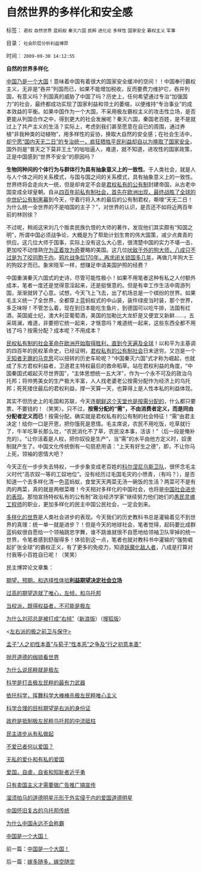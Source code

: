 # 自然世界的多样化和安全感

标签： `君权` `自然世界` `蓝蚂蚁` `秦灭六国` `民粹` `进化论` `多样性` `国家安全` `霸权主义` `军事` 

目录： `社会阶层分析利益博羿`

时间： `2009-09-30 14:12:55`

**自然的世界多样化**

[中国乃是一个大国](../../../2009/9/30/中国是一个大国！.md)！意味着中国有着很大的国家安全缓冲的空间！！中国奉行霸权主义，无非是“吞并”列国而已，如果不能增加税收，反而要费力维护它，吞并列国，有意义吗？列国真的威胁了中国了吗？历史上，任何希望通过专治“加强国力”的社会，最终都成功实现了国家利益和领土的萎缩，以便维持“专治事业”的成本效益的平衡。如果中国作为一个大国，不采用极左霸权主义的攻击性立场，是否更能从列国合作之中，得到更大的社会发展呢？秦灭六国，秦国老百姓，是不是就过上了共产主义的生活？实际上，考虑到我们甚至愿意在自已的周围，通过养植“非我种类的动植物”，用多样性的妥协，换取大自然的安全感；在社会生活中，[却宁愿“国内天无二日”的专治统一，疯狂牺牲平民利益却自以为换取了国家安全](../../../2009/9/16/绿色的社会发展就是私有制让老百姓富起来！.md)，国外则是“普天之下莫非王土”的咄咄逼人，难道，就不知道，进攻性的国家政策，正是中国感到“世界不安全”的原因吗？

**生物同种间的个体行为与群体行为具有抽象意义上的一致性**。于人类社会，就是人与人个体之间的关系模式，与国与国之间的关系模式，具有抽象意义上的一致性。世界终将会走向大一统，但是却肯定不会是[君权私有的公有制](../../../2009/9/14/私有制和公有制之争.md)封建帝国，从古老中国变成全球皇朝。自从[四百年前私有制社会，首先在欧洲出现，最终战胜了全球的中世纪公有制黑幕](../../../2009/9/5/私有制是全人类老百姓奋斗五千年的革命成果.md)到今天，守着行将入木的最后的公有制君权，嘶嚎“天无二日！为什么统一全世界的不是咱国的主子？”，对世界的认识，是否还不如将近两百年前的林则徐？

不过呢，稍阅这宋刘几个贩卖民族仇恨的大师的著作，发现他们其实颇有“知国之明”，所谓中国必须战争论，大概是为了帮助计划生育的伟大国策，减少点粪青的供应。这几位大师于国事，实际上没有这么大心思，很清楚中国的实力不堪一击，更加咬不动愔熟[守为正着攻为奇](../../../2009/6/23/守为正着攻为奇.md)要略的美国。这几位[吠敌于外的狗大师，八成只不过是为了咬同胞于内](../../../2009/1/30/愚蠢的战争可能也是聪明政治的工具.md)，[鸦片战争后170年，再求闭关锁国多几年](../../../2008/11/24/中国150年来失败根本原因.md)，再做几年狗大王的狗奴才而已。象宋晓军一样，想赚足申请美国护照的经费？

中国重演秦灭六国式的史诗，尽管可能性极小！如果不用笔者这种有私之人付额外成本，笔者一度还是觉得意淫起来，还是挺惬意的。但是有幸工作生活中周游列国，渐渐就转了心意。试想，今天飞上飞去，出了机场总是一个缤纷的世界。如果毛主义统一了全世界，全都穿上蓝蚂蚁式的中山装，装件绿皮当时装，那个世界，多乏味呀！不管怎么着，现在到日本能吃生鱼片，到德国可以吃牛排，法国有红酒，英国威士纪，澳大利亚葡萄酒，美国的加勒比大龙虾是又便宜又新鲜……，五采斑澜，难道，非要把它统一起来，才惬意吗？难道统一起来，这些东西全都不用钱了吗？按需分配？成本呢？不用成本？

[民权私有制的社会革命在欧洲开始取得胜利，直到今天遍及全球](../../../2009/9/5/私有制是全人类老百姓奋斗五千年的革命成果.md)！以和平为主基调的四百年的民权革命史，已经证明，[君权私有的公有制社会](../../../2009/9/16/公有制计划经济是造成贫富差距的原因.md)日末途穷。又岂是一个[无知者无罪的马克思](../../../2009/9/23/为马克思作无罪辩护.md)可以扭转的历史车轮呢？“中国秦灭六国”式才称为崛起，也就成了东方君权利益者，卫道君主特权最后的救命稻草。站在君权利益的角度，“中国秦国式崛起灭尽世界国”，“主体思想统一五大洋”，作为一个永不可及的政治乌托邦；将帅男美女的生产极大丰富，人人找老婆老公按需分配作为经济上的乌托邦；死死搂住最后的君权利益，撑一天算一天，也算得上是人性本私的利益体现。

其实不但历史上的毛国和苏联，今天连[朝鲜这个天堂也是按需分配的](http://hi.baidu.com/darthchn/blog/item/ee5f3e95ac5a9d16d31b7066.html)，什么都只要票，不要钱的！（笑笑）。只不过，**按需分配的“需”，不由消费者定义，而是同由分配者定义而已**！按需分配，确实就是君权私有的公有制的社会特征！“需”由君主决定！给你一口是开恩，把你饿死是恩情。毛主席说，农民不用吃饭，吃草就行了，牛羊吃草长那么壮，“农民消化不了草，农民没本事，活该！”（后一段是俺补充的）。“让你活着是人权，把你奴役是生产”，当“需”的水平由他方定义时，奴隶制就产生了。中国文化传统倒有一句慈悲用语：“上天有好生之德”，即，不让你马上死，领袖的恩情大吧？

今天正在一步步失去特权，一步步象变成老百姓的[科尔涅尼乌斯卫队](../../../2009/8/5/罗马独裁官科尔涅尼乌斯.苏拉和他的近卫军.md)，很怀念毛主义时代“高农奴一等的工奴地位”。没有经历过毛国毛灾的小愤青，（有吗？），是否知道一个去多样化清一色蓝蚂蚁，食堂天天两菜无汤一碗饭的生活？两菜可不是有肉的两菜，真的就是两根菜喱！今天相对多样化的中国社会，也将是[中国社会进步的表现](../../../2009/5/2/进化论的多样化和去多样化.md)。那怕宣扬特权私有的公有制“政治经济学家”继续努力他们她们的[愚民灵魂工程师](../../../2009/7/27/实用主义的现代愚民制造业.md)的职业，更加多样化的民主中国公民社会，一定会到来。

[多样化的世界](../../../2009/5/3/科学的社会进化论中的多样化和去多样化.md)是人类社会进步的表现。今天我们的历史教科书总是灌输着见不到世界的真理：统一单一就是进步？！但是今天的地球社会，笔者觉得，起码要比成群蓝蚂蚁很自愿给一个领袖跳忠字舞，谁不跳谁就很不自愿地给领袖卫队宰掉的统一世界，令笔者感到舒服得多！体验到这一点，笔者也就对教科书中灌输的“强势崛起扩张全球”的霸权正义，有了更多的免疫力，知道[妖魔化敌人者](../../../2008/11/27/血的教训：不要妖魔化敌人.md)，八成是打算对付我等小百姓自已呢！（笑笑）

民主博羿论文章集：

[期望，预期，和选择性体验](../../../2009/4/4/期望，预期和选择性体验；有调查也没有发言权.md)**[利益期望决定社会立场](../../../2009/8/29/利益期望决定社会立场行为.md)**

[过高的期望造就了唯心，左倾，和乌托邦](../../../2009/8/29/过高的期望造就了唯心，左倾，和乌托邦.md)

[当权派，既得权益者，不可能是极左](../../../2009/8/29/当权者不可能是太左.md)

[为什么刘邓总是被打成“右倾”](http://darthvad.blog.163.com/blog/static/53399470200973023758325/)（[新浪版](http://blog.sina.com.cn/s/blog_5563a64d0100emmg.html)）（[搜狐版](http://darthvad.blog.sohu.com/130708203.html)）

<[左右派的极之前卫与保守>](../../../2009/9/22/左右派的极之前卫与保守.md)

[孟子“人之初性本善”与荀子“性本恶”之争及“行之初意本善”](../../../2009/9/23/孟荀人之初善恶之争及“行之初意本善”.md)

[抛开道德的枷锁看世界](http://blog.sina.com.cn/s/blog_5563a64d0100eylp.html)

[为什么说民粹就是极左](../../../2009/9/24/为什么说民粹就是极左.md)

[科学是打击极左民粹的最有力武器](../../../2009/9/25/科学发展观是打击极左民粹的最有力武器.md)

[依托科学，挥舞科学大棒棒杀极左民粹唯心主义](../../../2009/9/25/依托科学的发展观打击极左民粹.md)

[科学合理的目标期望是右派的身份证](../../../2009/9/26/科学合理的目标期望是右派的身份证.md)

[政府是抵制极左民粹乌托邦的中流砥柱](../../../2009/9/26/科学就是发展观！政府是抵制极左民粹乌托邦的中流砥柱.md)

[民主进步从有私做起](../../../2009/9/26/社会进步从“有私”做起.md)

[不爱已者何以爱国？](../../../2009/9/26/不爱已者何以爱国？.md)

[无私的爱仆和有私的爱国](../../../2009/9/27/无私的爱仆主义和有私的爱国.md)

[爱国，自虐，自省和知耻者近乎勇](../../../2009/9/27/爱国不用吹牛，反省不是自虐，知耻者方是勇.md)

[只有卖国主义才需要做广告推广搞宣传](../../../2009/9/27/无私国际主义才需要打广告做推广.md)

[溜须拍马的道德明星](../../../2009/9/27/溜须拍马的爱国道德明星.md)[示形于外实侵于内的爱国道德明星](../../../2009/9/28/示形于外实侵于内的爱国道德明星.md)

[中国怀旧复古的乌托邦传统](../../../2009/9/28/中国怀旧复古的乌托邦传统文化.md)

[为什么中国永远不会称霸](../../../2009/9/29/为什么中国永远不会称霸.md)

[中国是一个大国！](../../../2009/9/30/中国是一个大国！.md)



前一篇：[中国是一个大国！](../../../2009/9/30/中国是一个大国！.md)

后一篇：[嫁多随多，嫁空随空](../../../2009/9/30/嫁多随多，嫁空随空.md)